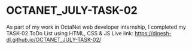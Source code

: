 # OCTANET_JULY-TASK-02
As part of my work in OctaNet web developer internship, I completed my TASK-02 ToDo List using HTML, CSS & JS
Live link: https://dinesh-dl.github.io/OCTANET_JULY-TASK-02/
